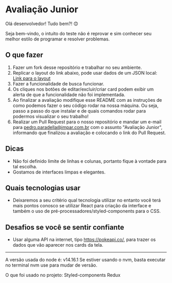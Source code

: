 # Avaliação Junior

Olá desenvolvedor!
Tudo bem?! 😊

Seja bem-vindo, o intuito do teste não é reprovar e sim conhecer seu melhor estilo de programar e resolver problemas.

## O que fazer

1. Fazer um fork desse repositório e trabalhar no seu ambiente.
2. Replicar o layout do link abaixo, pode usar dados de um JSON local:
   [Link para o layout](https://xd.adobe.com/view/c715f110-fbd4-4323-be0c-0e453c1450db-9246/?fullscreen&hints=off)
3. Fazer a funcionalidade de busca funcionar.
4. Os cliques nos botões de editar/excluir/criar card podem exibir um alerta de que a funcionalidade não foi implementada.
5. Ao finalizar a avaliação modifique esse README com as instruções de como podemos fazer o seu código rodar na nossa máquina. Ou seja, passo a passo do que instalar e de quais comandos rodar para podermos visualizar o seu trabalho!
6. Realizar um Pull Request para o nosso repositório e mandar um e-mail para pedro.paradella@impar.com.br com o assunto "Avaliação Junior", informando que finalizou a avaliação e colocando o link do Pull Request.

## Dicas

- Não foi definido limite de linhas e colunas, portanto fique à vontade para tal escolha.
- Gostamos de interfaces limpas e elegantes.

## Quais tecnologias usar

- Deixaremos a seu critério qual tecnologia utilizar no entanto você terá mais pontos conosco se utilizar React para criação da interface e também o uso de pré-processadores/styled-components para o CSS.

## Desafios se você se sentir confiante

- Usar alguma API na internet, tipo https://pokeapi.co/, para trazer os dados que vão aparecer nos cards da tela.

---

A versão usada do node é: v14.16.1
Se estiver usando o nvm, basta executar no terminal nvm use para mudar de versão.

O que foi usado no projeto:
Styled-components
Redux
